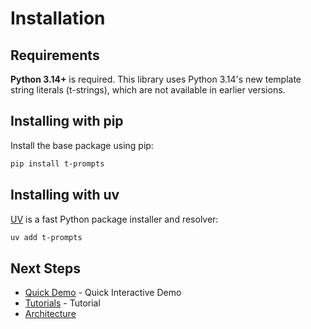 # Installation

## Requirements

**Python 3.14+** is required. This library uses Python 3.14's new template string literals (t-strings), which are not available in earlier versions.

## Installing with pip

Install the base package using pip:

```bash
pip install t-prompts
```

## Installing with uv

[UV](https://docs.astral.sh/uv/) is a fast Python package installer and resolver:

```bash
uv add t-prompts
```

## Next Steps

- [Quick Demo](quick_demo.ipynb) - Quick Interactive Demo
- [Tutorials](tutorial.ipynb) - Tutorial
- [Architecture](Architecture.md)
